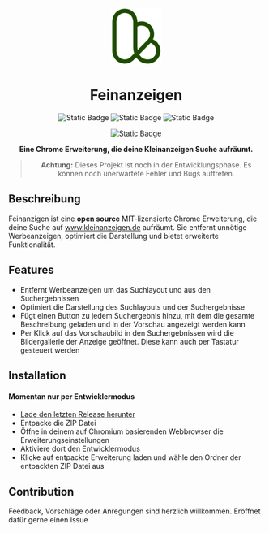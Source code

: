 <p align="center">
    <img src="./assets/ka.svg"
    width="100">
</p>

<h1 align="center">
Feinanzeigen
</h1>

<div align="center">

![Static Badge](https://img.shields.io/badge/version-1.1.0-blue?style=for-the-badge)
![Static Badge](https://img.shields.io/badge/license-MIT-orange?style=for-the-badge)
![Static Badge](https://img.shields.io/badge/contributers-1-red?style=for-the-badge)

<a href="https://buymeacoffee.com/simonsagstd">

![Static Badge](https://img.shields.io/badge/buy_me_a_coffee-FFDD00?style=for-the-badge&logo=buy-me-a-coffee&logoColor=black)

</a>

**Eine Chrome Erweiterung, die deine Kleinanzeigen Suche aufräumt.**

> **Achtung:** Dieses Projekt ist noch in der Entwicklungsphase. Es können noch unerwartete Fehler und Bugs auftreten.

</div>

## Beschreibung

Feinanzigen ist eine **open source** MIT-lizensierte Chrome Erweiterung, die deine Suche auf www.kleinanzeigen.de aufräumt. Sie entfernt unnötige Werbeanzeigen, optimiert die Darstellung und bietet erweiterte Funktionalität.

## Features

- Entfernt Werbeanzeigen um das Suchlayout und aus den Suchergebnissen
- Optimiert die Darstellung des Suchlayouts und der Suchergebnisse
- Fügt einen Button zu jedem Suchergebnis hinzu, mit dem die gesamte Beschreibung geladen und in der Vorschau angezeigt werden kann
- Per Klick auf das Vorschaubild in den Suchergebnissen wird die Bildergallerie der Anzeige geöffnet. Diese kann auch per Tastatur gesteuert werden

## Installation

#### Momentan nur per Entwicklermodus

- [Lade den letzten Release herunter](https://github.com/simonsagstetter/feinanzeigen/releases)
- Entpacke die ZIP Datei
- Öffne in deinem auf Chromium basierenden Webbrowser die Erweiterungseinstellungen
- Aktiviere dort den Entwicklermodus
- Klicke auf entpackte Erweiterung laden und wähle den Ordner der entpackten ZIP Datei aus

## Contribution

Feedback, Vorschläge oder Anregungen sind herzlich willkommen. Eröffnet dafür gerne einen Issue
